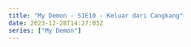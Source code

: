 ```yaml
---
title: "My Demon - S1E10 - Keluar dari Cangkang"
date: 2023-12-28T14:27:03Z
series: ["My Demon"]
---
```



<mux-player stream-type="on-demand"
  src="https://kp3d-my.sharepoint.com/personal/ryoo_kp3d_onmicrosoft_com/_layouts/15/download.aspx?share=EQlT27Ikm5ZFgrYpbhEHB2UBtwq4Oaxg2g8WB7X8-JjQ1g" prefer-playback="mse" controls>
  </mux-player>
  
  
  <script src="https://cdn.jsdelivr.net/npm/@mux/mux-player"></script>
  
 <script type="application/ld+json">
 {
  "@context": "https://schema.org/",
  "@type": "VideoObject",
  "name": "My Demon - S1E10 - Keluar dari Cangkang",
  "contentUrl": "https://stream.mux.com/853n6w01LHDmNHnIDKe2O9BHM61Qy34EO4CC1fCBEcRk.m3u8",
  "thumbnailUrl": "https://www.themoviedb.org/t/p/original/zwsJRRmVozVZ1tDs8buIs97pCqm.jpg?width=314&fit_mode=preserve&time=25",
  "uploadDate": "2023-12-17T02:47:02Z",
}

</script>